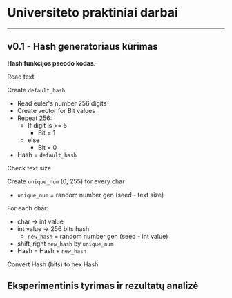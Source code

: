 # Universiteto praktiniai darbai
---
## v0.1 - Hash generatoriaus kūrimas

**Hash funkcijos pseodo kodas.**

Read text

Create `default_hash`
- Read euler's number 256 digits
- Create vector for Bit values
- Repeat 256:
    - If digit is >= 5
        - Bit = 1
    - else
        - Bit = 0
- Hash = `default_hash`

Check text size

Create `unique_num` (0, 255) for every char
- `unique_num` = random number gen (seed - text size)

For each char:
- char -> int value
- int value -> 256 bits hash
    - `new_hash` = random number gen (seed - int value)
- shift_right `new_hash` by `unique_num`
- Hash = Hash + `new_hash`

Convert Hash (bits) to hex Hash

## Eksperimentinis tyrimas ir rezultatų analizė
